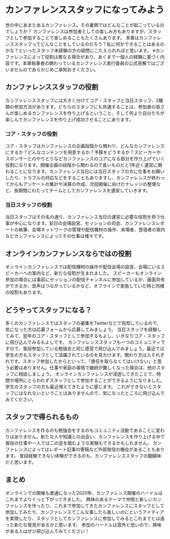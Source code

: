 # カンファレンススタッフになってみよう

世の中にあまたあるカンファレンス。その裏側ではどんなことが起こっているのでしょうか？
カンファレンスは参加者としての楽しみ方もありますが、スタッフとして参加することで楽しめることもたくさんあります。
本章はカンファレンススタッフってどんなことをしているのだろう？私に何かできることはあるのかな？といったスタッフ未経験の方の疑問にこたえられればと思います。
※カンファレンスによって役割は異なる場合があり、あくまで一個人の経験に基づく内容です。本章執筆者の関わっているカンファレンス実行委員の公式見解ではございませんのであらかじめご承知おきください。

## カンファレンススタッフの役割

カンファレンススタッフには大きく分けてコア・スタッフと当日スタッフ、2種類の参加方法があります。どちらのスタッフにも共通することは、参加者の皆さんが楽しめるカンファレンスを作り上げるということ、そして何より自分たちが楽しんでカンファレンスを作り上げ成功させることにあります。

### コア・スタッフの役割

コア・スタッフはカンファレンスの企画段階から関わり、どんなカンファレンスにするか？どんなコンテンツを用意するか？予算をどうするか？スピーカーやスポンサーとのやりとりなどカンファレンスのコアになる部分を作り上げていく役割になります。開催企画の段階から関わるので長いものだと1年近く運営に関わることになります。カンファレンス当日には当日スタッフの方に仕事をお願いしたり、トラブルの対応などをすることもありますし、カンファレンスが終わってからもアンケートの集計や決算の作成、次回開催に向けたナレッジの整理など、長期間にわたってチームとしてカンファレンスを運営していきます。

### 当日スタッフの役割

当日スタッフはその名の通り、カンファレンス当日の運営に必要な役割を担う仕事が中心になります。前日の会場設営、セッションの司会、カンファレンスレポートの執筆、会場ネットワークの管理や配信機材の操作、来場者、登壇者の案内などカンファレンスによってその仕事は様々です。

## オンラインカンファレンスならではの役割

オンラインカンファレンスでは配信機材の操作や配信会場の設営、会場にいるスピーカーへの案内など、新たな役割が生まれました。
スピーカーもオンライン参加の場合には事前にセッションの配信チャンネルに参加しているか、画面共有ができるか、音声はつながっているかなど、オフラインで実施していた時と同様の役割もあります。

## どうやってスタッフになる？

多くのカンファレンスではスタッフの募集をTwitterなどで告知しているので、気になった方は応募フォームから応募してみましょう。
当日スタッフを経験してみて、翌年のコア・スタッフとして参加するもよし、いきなりコア・スタッフに飛び込んでみるもよしです。
カンファレンススタッフも一つのコミュニティですので、普段参加している勉強会と同じ感覚で飛び込んでみましょう。最近では学生の方もスタッフとして活躍されているのを見かけます。関わり方は人それぞれです。スタッフ参加したからといって、「責任を取らなくてはいけない」と思う必要はありません。仕事や家庭の事情で継続が難しくなった場合は、他のスタッフに相談しましょう。
オンラインカンファレンスが浸透してきたことで、時間や場所にとらわれずスタッフとして参加することができるようになりました。
学生のスタッフの方も最近増えてきたように感じます。
これができないとスタッフにはなれないということはありませんので、気になったところに飛び込んでみてください。

## スタッフで得られるもの

カンファレンスを作るのも勉強会をするのもコミュニティ活動であることに変わりはありません。新たな人や知識との出会い、カンファレンスを作り上げる中で普段の仕事や一人では二の足を踏むような実験もできるかもしれません。
カンファレンスによってはレポート記事の寄稿など外部発信の機会があることもあります。
普段経験できない体験ができるのも、カンファレンススタッフの醍醐味だと思います。

## まとめ

オンラインでの開催も普通になった2020年、カンファレンス開催のハードルはこれまでよりぐっと下がってきました。
興味のあるテーマで仲間と新しいカンファレンスを作ったり、これまで参加してきたカンファレンスにスタッフとして参加してみたり、カンファレンスでこんな事したら楽しいのにというアイディアを実現したり、スタッフとしてカンファレンスに参加してみるとこれまでとは違った新たな発見があるかと思います。
参加のハードルは意外と低いので、興味がある人はぜひ飛び込んでみてください！